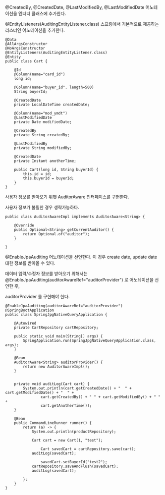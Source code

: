 @CreatedBy, @CreatedDate, @LastModifiedBy, @LastModifiedDate 어노테이션을 엔터티 클래스에 추가한다. 

@EntityListeners(AuditingEntityListener.class) 스프링에서 기본적으로 제공하는 리스너인 어노테이션을 추가한다.

```
@Data
@AllArgsConstructor
@NoArgsConstructor
@EntityListeners(AuditingEntityListener.class)
@Entity
public class Cart {
	
	@Id
	@Column(name="card_id")
	long id;
	
	@Column(name="buyer_id", length=500)
	String buyerId;
	
	@CreatedDate
	private LocalDateTime createdDate;
	
	@Column(name="mod_ymdt")
	@LastModifiedDate
	private Date modifiedDate;
	
	@CreatedBy
	private String createdBy;
	
	@LastModifiedBy
	private String modifiedBy;
	
	@CreatedDate
	private Instant anotherTime;
	
	public Cart(long id, String buyerId) {
		this.id = id;
		this.buyerId = buyerId;
	}
}
```

사용자 정보를 받아오기 위햇 AuditorAware<T> 인터페이스를 구현한다. 

사용자 정보가 불필한 경우 생략가능하다. 

```
public class AuditorAwareImpl implements AuditorAware<String> {

	@Override
	public Optional<String> getCurrentAuditor() {
		return Optional.of("auditor");
	}

}

```

@EnableJpaAuditing 어노테이션을 선언한다. 이 경우 create date, update date 대한 정보를 받아올 수 있다.

데이터 입력/수정자 정보를 받아오기 위해서는 @EnableJpaAuditing(auditorAwareRef="auditorProvider") 로 어노테이션을 선언한 후,

auditorProvider 를 구현해야 한다. 

```
@EnableJpaAuditing(auditorAwareRef="auditorProvider")
@SpringBootApplication
public class SpringJpgNativeQueryApplication {
	
	@Autowired
	private CartRepository cartRepository;
	
	public static void main(String[] args) {
		SpringApplication.run(SpringJpgNativeQueryApplication.class, args);
	}

	@Bean
	AuditorAware<String> auditorProvider() {
		return new AuditorAwareImpl();
	}
	
	
	private void auditLog(Cart cart) {
		System.out.println(cart.getCreatedDate() + "  " + cart.getModifiedDate() + "  " +
				cart.getCreatedBy() + " " + cart.getModifiedBy() + " " +
				cart.getAnotherTime()); 
	}
	
	@Bean
	public CommandLineRunner runner() {
		return (a) -> {
			System.out.println(productRepository);
			
			Cart cart = new Cart(1, "test");

      			Cart savedCart = cartRepository.save(cart);
			auditLog(savedCart);
			
      			savedCart.setBuyerId("test2");
			cartRepository.saveAndFlush(savedCart);
			auditLog(savedCart);
			
		};
	}
}
```
